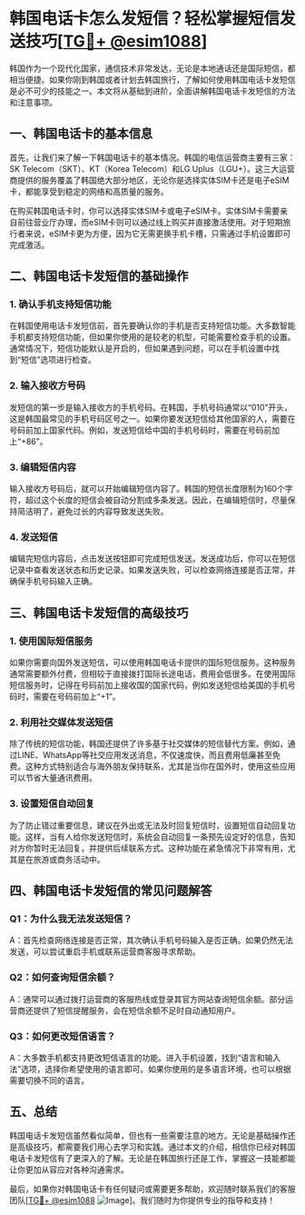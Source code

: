 # 韩国电话卡怎么发短信？轻松掌握短信发送技巧[[TG💪+ @esim1088](https://t.me/s/esim1088)]

韩国作为一个现代化国家，通信技术非常发达，无论是本地通话还是国际短信，都相当便捷。如果你刚到韩国或者计划去韩国旅行，了解如何使用韩国电话卡发短信是必不可少的技能之一。本文将从基础到进阶，全面讲解韩国电话卡发短信的方法和注意事项。

## 一、韩国电话卡的基本信息

首先，让我们来了解一下韩国电话卡的基本情况。韩国的电信运营商主要有三家：SK Telecom（SKT）、KT（Korea Telecom）和LG Uplus（LGU+）。这三大运营商提供的服务覆盖了韩国绝大部分地区，无论你是选择实体SIM卡还是电子eSIM卡，都能享受到稳定的网络和高质量的服务。

在购买韩国电话卡时，你可以选择实体SIM卡或电子eSIM卡。实体SIM卡需要亲自前往营业厅办理，而eSIM卡则可以通过线上购买并直接激活使用。对于短期旅行者来说，eSIM卡更为方便，因为它无需更换手机卡槽，只需通过手机设置即可完成激活。

## 二、韩国电话卡发短信的基础操作

### 1. 确认手机支持短信功能

在韩国使用电话卡发短信前，首先要确认你的手机是否支持短信功能。大多数智能手机都支持短信功能，但如果你使用的是较老的机型，可能需要检查手机的设置。通常情况下，短信功能默认是开启的，但如果遇到问题，可以在手机设置中找到“短信”选项进行检查。

### 2. 输入接收方号码

发短信的第一步是输入接收方的手机号码。在韩国，手机号码通常以“010”开头，这是韩国最常见的手机号码区号之一。如果你要发送短信给其他国家的人，需要在号码前加上国家代码。例如，发送短信给中国的手机号码时，需要在号码前加上“+86”。

### 3. 编辑短信内容

输入接收方号码后，就可以开始编辑短信内容了。韩国的短信长度限制为160个字符，超过这个长度的短信会被自动分割成多条发送。因此，在编辑短信时，尽量保持简洁明了，避免过长的内容导致发送失败。

### 4. 发送短信

编辑完短信内容后，点击发送按钮即可完成短信发送。发送成功后，你可以在短信记录中查看发送状态和历史记录。如果发送失败，可以检查网络连接是否正常，并确保手机号码输入正确。

## 三、韩国电话卡发短信的高级技巧

### 1. 使用国际短信服务

如果你需要向国外发送短信，可以使用韩国电话卡提供的国际短信服务。这种服务通常需要额外付费，但相较于直接拨打国际长途电话，费用会低很多。在使用国际短信服务时，记得在号码前加上接收国的国家代码，例如发送短信给美国的手机号码时，需要在号码前加上“+1”。

### 2. 利用社交媒体发送短信

除了传统的短信功能，韩国还提供了许多基于社交媒体的短信替代方案。例如，通过LINE、WhatsApp等社交应用发送消息，不仅速度快，而且费用低廉甚至免费。这种方式特别适合与海外朋友保持联系，尤其是当你在国外时，使用这些应用可以节省大量通讯费用。

### 3. 设置短信自动回复

为了防止错过重要信息，建议在外出或无法及时回复短信时，设置短信自动回复功能。这样，当有人给你发送短信时，系统会自动回复一条预先设定好的信息，告知对方你暂时无法回复，并提供后续联系方式。这种功能在紧急情况下非常有用，尤其是在旅游或商务活动中。

## 四、韩国电话卡发短信的常见问题解答

### Q1：为什么我无法发送短信？

A：首先检查网络连接是否正常，其次确认手机号码输入是否正确。如果仍然无法发送，可以尝试重启手机或联系运营商客服寻求帮助。

### Q2：如何查询短信余额？

A：通常可以通过拨打运营商的客服热线或登录其官方网站查询短信余额。部分运营商还提供了短信提醒服务，会在短信余额不足时自动通知用户。

### Q3：如何更改短信语言？

A：大多数手机都支持更改短信语言的功能。进入手机设置，找到“语言和输入法”选项，选择你希望使用的语言即可。如果你使用的是多语言环境，也可以根据需要切换不同的语言。

## 五、总结

韩国电话卡发短信虽然看似简单，但也有一些需要注意的地方。无论是基础操作还是高级技巧，都需要我们用心去学习和实践。通过本文的介绍，相信你已经对韩国电话卡发短信有了更深入的了解。无论是在韩国旅行还是工作，掌握这一技能都能让你更加从容应对各种沟通需求。

最后，如果你对韩国电话卡有任何疑问或需要更多帮助，欢迎随时联系我们的客服团队[[TG💪+ @esim1088](https://t.me/s/esim1088) ![Image](https://i.postimg.cc/4NQfJmqS/Snipaste-2025-05-13-00-14-12.png)]。我们随时为你提供专业的指导和支持！